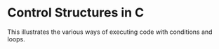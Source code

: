 <h1> Control Structures in C </h1>
This illustrates the various ways of executing code with conditions
and loops.

